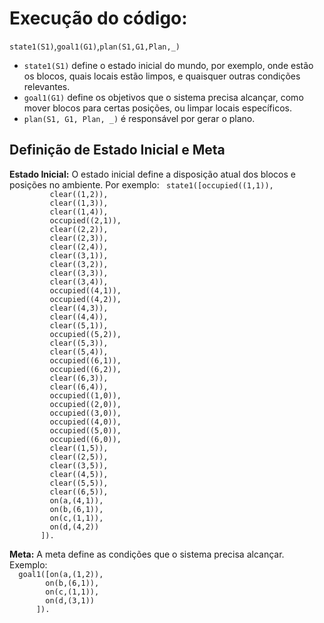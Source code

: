 <h1>Execução do código:</h1>

<p><code>state1(S1)</code>,<code>goal1(G1)</code>,<code>plan(S1,G1,Plan,_)</code></p>

<ul>
  <li><code>state1(S1)</code> define o estado inicial do mundo, por exemplo, onde estão os blocos, quais locais estão limpos, e quaisquer outras condições relevantes.</li>
  <li><code>goal1(G1)</code> define os objetivos que o sistema precisa alcançar, como mover blocos para certas posições, ou limpar locais específicos.</li>
  <li><code>plan(S1, G1, Plan, _)</code> é responsável por gerar o plano.</li>
</ul>

<h2>Definição de Estado Inicial e Meta</h2>

<p><strong>Estado Inicial:</strong> O estado inicial define a disposição atual dos blocos e posições no ambiente. Por exemplo:
  <code> state1([occupied((1,1)),
         clear((1,2)),
         clear((1,3)),
         clear((1,4)),
         occupied((2,1)),
         clear((2,2)),
         clear((2,3)),
         clear((2,4)),
         clear((3,1)),
         clear((3,2)),
         clear((3,3)),
         clear((3,4)),
         occupied((4,1)),
         occupied((4,2)),
         clear((4,3)),
         clear((4,4)),
         clear((5,1)),
         occupied((5,2)),
         clear((5,3)),
         clear((5,4)),
         occupied((6,1)),
         occupied((6,2)),
         clear((6,3)),
         clear((6,4)),
         occupied((1,0)),
         occupied((2,0)),
         occupied((3,0)),
         occupied((4,0)),
         occupied((5,0)),
         occupied((6,0)),
         clear((1,5)),
         clear((2,5)),
         clear((3,5)),
         clear((4,5)),
         clear((5,5)),
         clear((6,5)),
         on(a,(4,1)),
         on(b,(6,1)),
         on(c,(1,1)),
         on(d,(4,2))
       ]). </code> </p>

<p><strong>Meta:</strong> A meta define as condições que o sistema precisa alcançar. Exemplo:
<code>
  goal1([on(a,(1,2)),
        on(b,(6,1)),
        on(c,(1,1)),
        on(d,(3,1))
      ]). 
</code></p>
